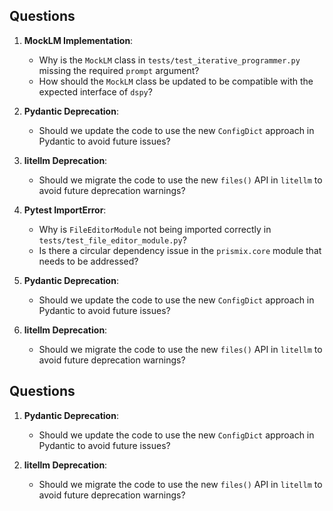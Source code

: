 ## Questions

1. **MockLM Implementation**:
   - Why is the `MockLM` class in `tests/test_iterative_programmer.py` missing the required `prompt` argument?
   - How should the `MockLM` class be updated to be compatible with the expected interface of `dspy`?

2. **Pydantic Deprecation**:
   - Should we update the code to use the new `ConfigDict` approach in Pydantic to avoid future issues?

3. **litellm Deprecation**:
   - Should we migrate the code to use the new `files()` API in `litellm` to avoid future deprecation warnings?



2. **Pytest ImportError**:
   - Why is `FileEditorModule` not being imported correctly in `tests/test_file_editor_module.py`?
   - Is there a circular dependency issue in the `prismix.core` module that needs to be addressed?

3. **Pydantic Deprecation**:
   - Should we update the code to use the new `ConfigDict` approach in Pydantic to avoid future issues?

4. **litellm Deprecation**:
   - Should we migrate the code to use the new `files()` API in `litellm` to avoid future deprecation warnings?
## Questions

1. **Pydantic Deprecation**:
   - Should we update the code to use the new `ConfigDict` approach in Pydantic to avoid future issues?

2. **litellm Deprecation**:
   - Should we migrate the code to use the new `files()` API in `litellm` to avoid future deprecation warnings?
